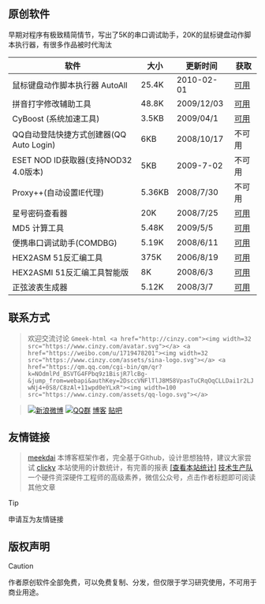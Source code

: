 ## 原创软件
早期对程序有极致精简情节，写出了5K的串口调试助手，20K的鼠标键盘动作脚本执行器，有很多作品被时代淘汰

| 软件                            | 大小     | 更新时间       | 获取  |
| ----------------------------- | ------ | ---------- | --- |
| 鼠标键盘动作脚本执行器 AutoAll           | 25.4K  | 2010-02-01 | [可用](https://www.cinzy.com/post/geng-duo-yuan-chuang-ruan-jian.html#%E9%BC%A0%E6%A0%87%E9%94%AE%E7%9B%98%E5%8A%A8%E4%BD%9C%E8%84%9A%E6%9C%AC%E6%89%A7%E8%A1%8C%E5%99%A8-AutoAll)  |
| 拼音打字修改辅助工具                    | 48.8K  | 2009/12/03 | [可用](https://www.cinzy.com/post/geng-duo-yuan-chuang-ruan-jian.html#%E6%8B%BC%E9%9F%B3%E6%89%93%E5%AD%97%E4%BF%AE%E6%94%B9%E8%BE%85%E5%8A%A9%E5%B7%A5%E5%85%B7)  |
| CyBoost (系统加速工具)              | 3.5KB  | 2009/04/1  | [可用](https://www.cinzy.com/post/geng-duo-yuan-chuang-ruan-jian.html#CyBoost-\(%E7%B3%BB%E7%BB%9F%E5%8A%A0%E9%80%9F%E5%B7%A5%E5%85%B7\)) |
| QQ自动登陆快捷方式创建器(QQ Auto Login)  | 6KB    | 2008/10/17 | 不可用 |
| ESET NOD ID获取器(支持NOD32 4.0版本) | 5KB    | 2009-7-02  | 不可用 |
| Proxy++(自动设置IE代理)             | 5.36KB | 2008/7/30  | 不可用 |
| 星号密码查看器                       | 20K    | 2008/7/25  | [可用](https://www.cinzy.com/post/geng-duo-yuan-chuang-ruan-jian.html#%E6%98%9F%E5%8F%B7%E5%AF%86%E7%A0%81%E6%9F%A5%E7%9C%8B%E5%99%A8)  |
| MD5 计算工具                      | 5.48K  | 2009/5/5   | [可用](https://www.cinzy.com/post/geng-duo-yuan-chuang-ruan-jian.html#MD5-%E8%AE%A1%E7%AE%97%E5%B7%A5%E5%85%B7)  |
| 便携串口调试助手(COMDBG)              | 5.19K  | 2008/6/11  | [可用](https://www.cinzy.com/post/geng-duo-yuan-chuang-ruan-jian.html#%E4%BE%BF%E6%90%BA%E4%B8%B2%E5%8F%A3%E8%B0%83%E8%AF%95%E5%8A%A9%E6%89%8B(COMDBG)-%E7%B2%BE%E5%93%81)  |
| HEX2ASM 51反汇编工具               | 375K   | 2006/8/19  | [可用](https://www.cinzy.com/post/geng-duo-yuan-chuang-ruan-jian.html#HEX2ASM-51%E5%8F%8D%E6%B1%87%E7%BC%96%E5%B7%A5%E5%85%B7)  |
| HEX2ASMI 51反汇编工具智能版           | 8K     | 2008/6/3   | [可用](https://www.cinzy.com/post/geng-duo-yuan-chuang-ruan-jian.html#HEX2ASMI-51%E5%8F%8D%E6%B1%87%E7%BC%96%E5%B7%A5%E5%85%B7%E6%99%BA%E8%83%BD%E7%89%88)  |
| 正弦波表生成器                       | 5.12K  | 2008/3/7   | [可用](https://www.cinzy.com/post/geng-duo-yuan-chuang-ruan-jian.html#%E6%AD%A3%E5%BC%A6%E6%B3%A2%E8%A1%A8%E7%94%9F%E6%88%90%E5%99%A8) |

## 联系方式
> 欢迎交流讨论
> `Gmeek-html <a href="http://cinzy.com"><img width=32 src="https://www.cinzy.com/avatar.svg"></a> <a href="https://weibo.com/u/1719478201"><img width=32 src="https://www.cinzy.com/assets/sina-logo.svg"></a> <a href="https://qm.qq.com/cgi-bin/qm/qr?k=NOdmlPd_BSVTG4FPbq9z1BisjR7lcBg-&jump_from=webapi&authKey=2DsccVNFlTlJ8M58VpasTuCRqOqCLLDai1r2LJwNj4+0S8/C8zAl+11wpd0eYLxR"><img width=100 src="https://www.cinzy.com/assets/qq-logo.svg"></a> `

> [![新浪微博](https://cinzy.github.io/picx-images-hosting/sina_weibo22x22.1lbowbwzxn.webp)](https://weibo.com/u/1719478201) [![QQ群](https://pub.idqqimg.com/wpa/images/group.png)](https://qm.qq.com/cgi-bin/qm/qr?k=NOdmlPd_BSVTG4FPbq9z1BisjR7lcBg-&jump_from=webapi&authKey=2DsccVNFlTlJ8M58VpasTuCRqOqCLLDai1r2LJwNj4+0S8/C8zAl+11wpd0eYLxR) [博客](http://www.cinzy.com)   [贴吧](https://tieba.baidu.com/cinzy) 



## 友情链接
> [meekdai](https://blog.meekdai.com) 本博客框架作者，完全基于Github，设计思想独特，建议大家尝试
> [clicky](https://clicky.com) 本站使用的计数统计，有完善的报表 [\[查看本站统计](https://clicky.com/?site_id=101457243)[\]](https://clicky.com/?site_id=101457243&sitekey=88445d38b6fc6aeb) 
> [技术生产队](https://mp.weixin.qq.com/s/23yVzQrNgRNk0A5i6ggozA) 一个硬件资深硬件工程师的高级素养，微信公众号，点击作者标题即可阅读其他文章

> [!TIP]
> 申请互为友情链接
> <p id=user-content-liuyantome></p>

## 版权声明

> [!CAUTION]
> 作者原创软件全部免费，可以免费复制、分发，但仅限于学习研究使用，不可用于商业用途。

<!-- ##{"script":"<script>document.getElementById('user-content-liuyantome').innerHTML='<input type=text id=myInput placeholder=请留下您的网站连接www...> <a id=mySend style=cursor:pointer onclick=fetchUrl()>发送</a>';function fetchUrl() {fetch('https://ifconfig.me/all.json').then(res => res.json()).then((ipdata) => {var boxVal=document.getElementById('myInput').value;var inputVal = ipdata.ip_addr+'/'+boxVal;console.log(inputVal);const url = 'https://api.day.app/AKry5gqYzpJNszHpZFsVPQ/' + inputVal;fetch(url).then(response => response.json()).then(data => {if(data.message == 'success' ){orgText=boxVal;document.getElementById('myInput').value = '信息已送达';setTimeout(function(){document.getElementById('myInput').value = orgText;},2000);}console.log(data);}).catch(error => console.error('Error fetching the URL:', error));})}</script>"}## -->